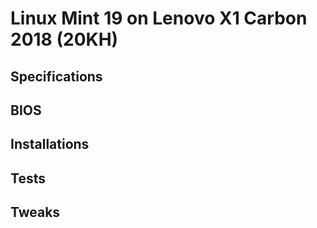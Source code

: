 # Linux Mint 19 on Lenovo X1 Carbon 2018 (20KH)

## Specifications

## BIOS

## Installations

## Tests

## Tweaks

